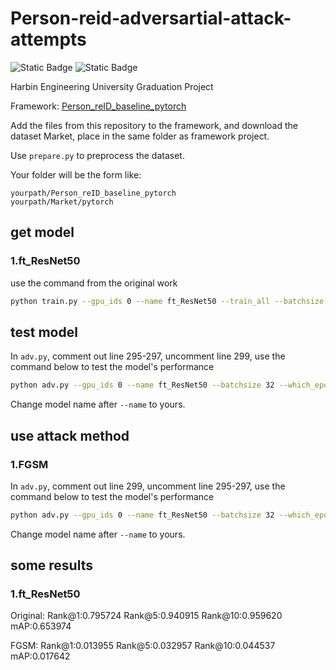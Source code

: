 # Person-reid-adversartial-attack-attempts
![Static Badge](https://img.shields.io/badge/Lang-Python-blue)
![Static Badge](https://img.shields.io/badge/Status-InProgress-red)

Harbin Engineering University Graduation Project


Framework:
[Person_reID_baseline_pytorch](https://github.com/layumi/Person_reID_baseline_pytorch)

Add the files from this repository to the framework, and download the dataset Market, place in the same folder as framework project.

Use `prepare.py` to preprocess the dataset.

Your folder will be the form like:

```text
yourpath/Person_reID_baseline_pytorch
yourpath/Market/pytorch
```

## get model
### 1.ft_ResNet50
use the command from the original work
```bash
python train.py --gpu_ids 0 --name ft_ResNet50 --train_all --batchsize 32
```

## test model
In `adv.py`, comment out line 295-297, uncomment line 299, use the command below to test the model's performance
```bash
python adv.py --gpu_ids 0 --name ft_ResNet50 --batchsize 32 --which_epoch "last"
```
Change model name after `--name` to yours.

## use attack method
### 1.FGSM
In `adv.py`, comment out line 299, uncomment line 295-297, use the command below to test the model's performance
```bash
python adv.py --gpu_ids 0 --name ft_ResNet50 --batchsize 32 --which_epoch "last" --use_FGSM
```
Change model name after `--name` to yours.

## some results
### 1.ft_ResNet50
Original: Rank@1:0.795724 Rank@5:0.940915 Rank@10:0.959620 mAP:0.653974

FGSM:     Rank@1:0.013955 Rank@5:0.032957 Rank@10:0.044537 mAP:0.017642
